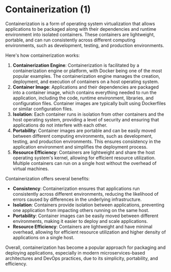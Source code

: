 # Containerization (1)

Containerization is a form of operating system virtualization that allows applications to be packaged along with their dependencies and runtime environment into isolated containers. These containers are lightweight, portable, and can run consistently across different computing environments, such as development, testing, and production environments.

Here's how containerization works:

1. **Containerization Engine**: Containerization is facilitated by a containerization engine or platform, with Docker being one of the most popular examples. The containerization engine manages the creation, deployment, and execution of containers on a host operating system.
2. **Container Image**: Applications and their dependencies are packaged into a container image, which contains everything needed to run the application, including the code, runtime environment, libraries, and configuration files. Container images are typically built using Dockerfiles or similar configuration files.
3. **Isolation**: Each container runs in isolation from other containers and the host operating system, providing a level of security and ensuring that applications do not interfere with each other.
4. **Portability**: Container images are portable and can be easily moved between different computing environments, such as development, testing, and production environments. This ensures consistency in the application environment and simplifies the deployment process.
5. **Resource Efficiency**: Containers are lightweight and share the host operating system's kernel, allowing for efficient resource utilization. Multiple containers can run on a single host without the overhead of virtual machines.

Containerization offers several benefits:

- **Consistency**: Containerization ensures that applications run consistently across different environments, reducing the likelihood of errors caused by differences in the underlying infrastructure.
- **Isolation**: Containers provide isolation between applications, preventing one application from impacting others running on the same host.
- **Portability**: Container images can be easily moved between different environments, making it easier to deploy and scale applications.
- **Resource Efficiency**: Containers are lightweight and have minimal overhead, allowing for efficient resource utilization and higher density of applications on a single host.

Overall, containerization has become a popular approach for packaging and deploying applications, especially in modern microservices-based architectures and DevOps practices, due to its simplicity, portability, and efficiency.